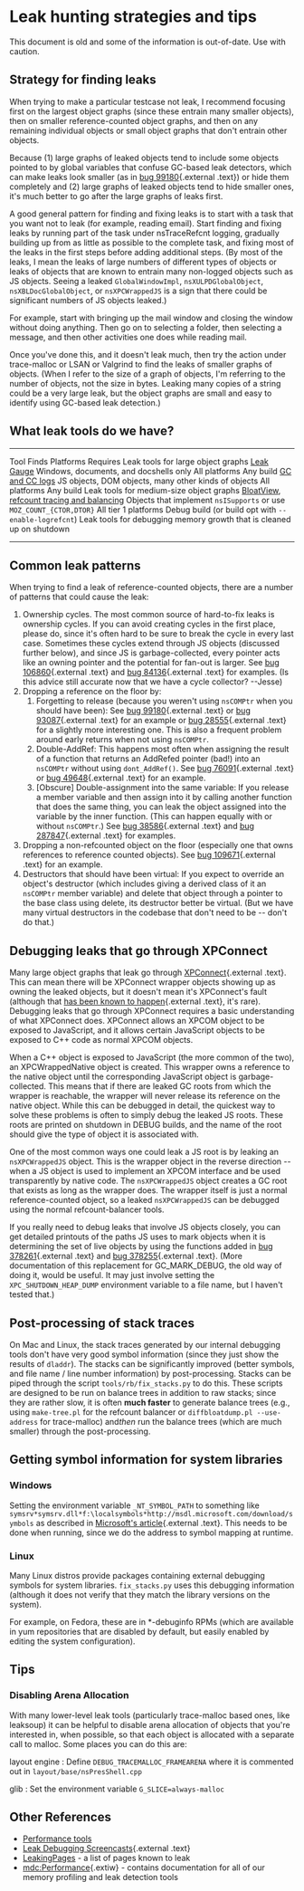 # Leak hunting strategies and tips

This document is old and some of the information is out-of-date. Use
with caution.

## Strategy for finding leaks

When trying to make a particular testcase not leak, I recommend focusing
first on the largest object graphs (since these entrain many smaller
objects), then on smaller reference-counted object graphs, and then on
any remaining individual objects or small object graphs that don't
entrain other objects.

Because (1) large graphs of leaked objects tend to include some objects
pointed to by global variables that confuse GC-based leak detectors,
which can make leaks look smaller (as in [bug
99180](https://bugzilla.mozilla.org/show_bug.cgi?id=99180){.external
.text}) or hide them completely and (2) large graphs of leaked objects
tend to hide smaller ones, it's much better to go after the large
graphs of leaks first.

A good general pattern for finding and fixing leaks is to start with a
task that you want not to leak (for example, reading email). Start
finding and fixing leaks by running part of the task under nsTraceRefcnt
logging, gradually building up from as little as possible to the
complete task, and fixing most of the leaks in the first steps before
adding additional steps. (By most of the leaks, I mean the leaks of
large numbers of different types of objects or leaks of objects that are
known to entrain many non-logged objects such as JS objects. Seeing a
leaked `GlobalWindowImpl`, `nsXULPDGlobalObject`,
`nsXBLDocGlobalObject`, or `nsXPCWrappedJS` is a sign that there could
be significant numbers of JS objects leaked.)

For example, start with bringing up the mail window and closing the
window without doing anything. Then go on to selecting a folder, then
selecting a message, and then other activities one does while reading
mail.

Once you've done this, and it doesn't leak much, then try the action
under trace-malloc or LSAN or Valgrind to find the leaks of smaller
graphs of objects. (When I refer to the size of a graph of objects, I'm
referring to the number of objects, not the size in bytes. Leaking many
copies of a string could be a very large leak, but the object graphs are
small and easy to identify using GC-based leak detection.)

## What leak tools do we have?

  ------------------------------------------------------------------------------------------------------------------------------------------------------------------------------------------------------------------------------------------------------ --------------------------------------------------------------------- ---------------------- -------------------------------------------------------
  Tool                                                                                                                                                                                                                                                   Finds                                                                 Platforms              Requires
  Leak tools for large object graphs
  [Leak Gauge](leak_gauge.md)                                                                                                                                                 Windows, documents, and docshells only                                All platforms          Any build
  [GC and CC logs](gc_and_cc_logs.md)                                                                                                                                        JS objects, DOM objects, many other kinds of objects                  All platforms          Any build
  Leak tools for medium-size object graphs
  [BloatView](bloatview.md), [refcount tracing and balancing](refcount_tracing_and_balancing.md)   Objects that implement `nsISupports` or use `MOZ_COUNT_{CTOR,DTOR}`   All tier 1 platforms   Debug build (or build opt with `--enable-logrefcnt`)
  Leak tools for debugging memory growth that is cleaned up on shutdown
  ------------------------------------------------------------------------------------------------------------------------------------------------------------------------------------------------------------------------------------------------------ --------------------------------------------------------------------- ---------------------- -------------------------------------------------------

## Common leak patterns

When trying to find a leak of reference-counted objects, there are a
number of patterns that could cause the leak:

1.  Ownership cycles. The most common source of hard-to-fix leaks is
    ownership cycles. If you can avoid creating cycles in the first
    place, please do, since it's often hard to be sure to break the
    cycle in every last case. Sometimes these cycles extend through JS
    objects (discussed further below), and since JS is
    garbage-collected, every pointer acts like an owning pointer and the
    potential for fan-out is larger. See [bug
    106860](https://bugzilla.mozilla.org/show_bug.cgi?id=106860){.external
    .text} and [bug
    84136](https://bugzilla.mozilla.org/show_bug.cgi?id=84136){.external
    .text} for examples. (Is this advice still accurate now that we have
    a cycle collector? \--Jesse)
2.  Dropping a reference on the floor by:
    1.  Forgetting to release (because you weren't using `nsCOMPtr`
        when you should have been): See [bug
        99180](https://bugzilla.mozilla.org/show_bug.cgi?id=99180){.external
        .text} or [bug
        93087](https://bugzilla.mozilla.org/show_bug.cgi?id=93087){.external
        .text} for an example or [bug
        28555](https://bugzilla.mozilla.org/show_bug.cgi?id=28555){.external
        .text} for a slightly more interesting one. This is also a
        frequent problem around early returns when not using `nsCOMPtr`.
    2.  Double-AddRef: This happens most often when assigning the result
        of a function that returns an AddRefed pointer (bad!) into an
        `nsCOMPtr` without using `dont_AddRef()`. See [bug
        76091](https://bugzilla.mozilla.org/show_bug.cgi?id=76091){.external
        .text} or [bug
        49648](https://bugzilla.mozilla.org/show_bug.cgi?id=49648){.external
        .text} for an example.
    3.  \[Obscure\] Double-assignment into the same variable: If you
        release a member variable and then assign into it by calling
        another function that does the same thing, you can leak the
        object assigned into the variable by the inner function. (This
        can happen equally with or without `nsCOMPtr`.) See [bug
        38586](https://bugzilla.mozilla.org/show_bug.cgi?id=38586){.external
        .text} and [bug
        287847](https://bugzilla.mozilla.org/show_bug.cgi?id=287847){.external
        .text} for examples.
3.  Dropping a non-refcounted object on the floor (especially one that
    owns references to reference counted objects). See [bug
    109671](https://bugzilla.mozilla.org/show_bug.cgi?id=109671){.external
    .text} for an example.
4.  Destructors that should have been virtual: If you expect to override
    an object's destructor (which includes giving a derived class of it
    an `nsCOMPtr` member variable) and delete that object through a
    pointer to the base class using delete, its destructor better be
    virtual. (But we have many virtual destructors in the codebase that
    don't need to be -- don't do that.)

## Debugging leaks that go through XPConnect

Many large object graphs that leak go through
[XPConnect](http://www.mozilla.org/scriptable/){.external .text}. This
can mean there will be XPConnect wrapper objects showing up as owning
the leaked objects, but it doesn't mean it's XPConnect's fault
(although that [has been known to
happen](https://bugzilla.mozilla.org/show_bug.cgi?id=76102){.external
.text}, it's rare). Debugging leaks that go through XPConnect requires
a basic understanding of what XPConnect does. XPConnect allows an XPCOM
object to be exposed to JavaScript, and it allows certain JavaScript
objects to be exposed to C++ code as normal XPCOM objects.

When a C++ object is exposed to JavaScript (the more common of the two),
an XPCWrappedNative object is created. This wrapper owns a reference to
the native object until the corresponding JavaScript object is
garbage-collected. This means that if there are leaked GC roots from
which the wrapper is reachable, the wrapper will never release its
reference on the native object. While this can be debugged in detail,
the quickest way to solve these problems is often to simply debug the
leaked JS roots. These roots are printed on shutdown in DEBUG builds,
and the name of the root should give the type of object it is associated
with.

One of the most common ways one could leak a JS root is by leaking an
`nsXPCWrappedJS` object. This is the wrapper object in the reverse
direction \-- when a JS object is used to implement an XPCOM interface
and be used transparently by native code. The `nsXPCWrappedJS` object
creates a GC root that exists as long as the wrapper does. The wrapper
itself is just a normal reference-counted object, so a leaked
`nsXPCWrappedJS` can be debugged using the normal refcount-balancer
tools.

If you really need to debug leaks that involve JS objects closely, you
can get detailed printouts of the paths JS uses to mark objects when it
is determining the set of live objects by using the functions added in
[bug
378261](https://bugzilla.mozilla.org/show_bug.cgi?id=378261){.external
.text} and [bug
378255](https://bugzilla.mozilla.org/show_bug.cgi?id=378255){.external
.text}. (More documentation of this replacement for GC_MARK_DEBUG, the
old way of doing it, would be useful. It may just involve setting the
`XPC_SHUTDOWN_HEAP_DUMP` environment variable to a file name, but I
haven't tested that.)

## Post-processing of stack traces

On Mac and Linux, the stack traces generated by our internal debugging
tools don't have very good symbol information (since they just show the
results of `dladdr`). The stacks can be significantly improved (better
symbols, and file name / line number information) by post-processing.
Stacks can be piped through the script `tools/rb/fix_stacks.py` to do
this. These scripts are designed to be run on balance trees in addition
to raw stacks; since they are rather slow, it is often **much faster**
to generate balance trees (e.g., using `make-tree.pl` for the refcount
balancer or `diffbloatdump.pl --use-address` for trace-malloc) and*then*
run the balance trees (which are much smaller) through the
post-processing.

## Getting symbol information for system libraries

### Windows

Setting the environment variable `_NT_SYMBOL_PATH` to something like
`symsrv*symsrv.dll*f:\localsymbols*http://msdl.microsoft.com/download/symbols`
as described in [Microsoft's
article](http://support.microsoft.com/kb/311503){.external .text}. This
needs to be done when running, since we do the address to symbol mapping
at runtime.

### Linux

Many Linux distros provide packages containing external debugging
symbols for system libraries. `fix_stacks.py` uses this debugging
information (although it does not verify that they match the library
versions on the system).

For example, on Fedora, these are in \*-debuginfo RPMs (which are
available in yum repositories that are disabled by default, but easily
enabled by editing the system configuration).

## Tips

### Disabling Arena Allocation

With many lower-level leak tools (particularly trace-malloc based ones,
like leaksoup) it can be helpful to disable arena allocation of objects
that you're interested in, when possible, so that each object is
allocated with a separate call to malloc. Some places you can do this
are:

layout engine
:   Define `DEBUG_TRACEMALLOC_FRAMEARENA` where it is commented out in
    `layout/base/nsPresShell.cpp`

glib
:   Set the environment variable `G_SLICE=always-malloc`

## Other References

-   [Performance
    tools](https://wiki.mozilla.org/Performance:Tools "Performance:Tools")
-   [Leak Debugging Screencasts](https://dbaron.org/mozilla/leak-screencasts/){.external
    .text}
-   [LeakingPages](https://wiki.mozilla.org/LeakingPages "LeakingPages") -
    a list of pages known to leak
-   [mdc:Performance](https://developer.mozilla.org/en/Performance "mdc:Performance"){.extiw} -
    contains documentation for all of our memory profiling and leak
    detection tools
